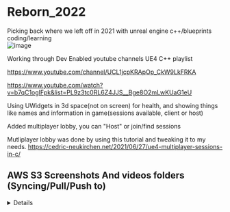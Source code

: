 # Reborn_2022
Picking back where we left off in 2021 with unreal engine c++/blueprints coding/learning\
![image](https://user-images.githubusercontent.com/3318539/171321024-227747cb-f094-4daa-9af3-7d0911f1d3a7.png)


Working through Dev Enabled youtube channels UE4 C++ playlist


https://www.youtube.com/channel/UCL1jcpKRApOp_CkW9LkFRKA

https://www.youtube.com/watch?v=b7qC1ogIFpk&list=PL9z3tc0RL6Z4JJS__Bge8O2mLwKUaG1eU


Using UWidgets in 3d space(not on screen) for health, and showing things like names and information in game(sessions available, client or host)

Added multiplayer lobby, you can "Host" or join/find sessions

Mutliplayer lobby was done by using this tutorial and tweaking it to my needs.
https://cedric-neukirchen.net/2021/06/27/ue4-multiplayer-sessions-in-c/




## AWS S3 Screenshots And videos folders (Syncing/Pull/Push to)

<details>
The Content folder is stored in s3 bucket

Pull down from bucket
  
```
  aws s3 cp --recursive s3://<bucket>/Reborn2022/Content Reborn2022/Content  
  aws s3 cp --recursive s3://<bucket>/Reborn2022/Screenshots Reborn2022/Screenshots    
```

Push to bucket
```
  aws s3 cp --recursive Reborn2022/Content s3://<bucket>/Reborn2022/Content
  aws s3 cp --recursive Reborn2022/Screenshots s3://<bucket>/Reborn2022/Screenshots
```

Or just do a sync
```
  aws s3 sync Reborn2022/Content s3://<bucket>/Reborn2022/Content --delete  
  aws s3 sync Reborn2022/Screenshots s3://<bucket>/Reborn2022/Screenshots --delete  

```
</details>
